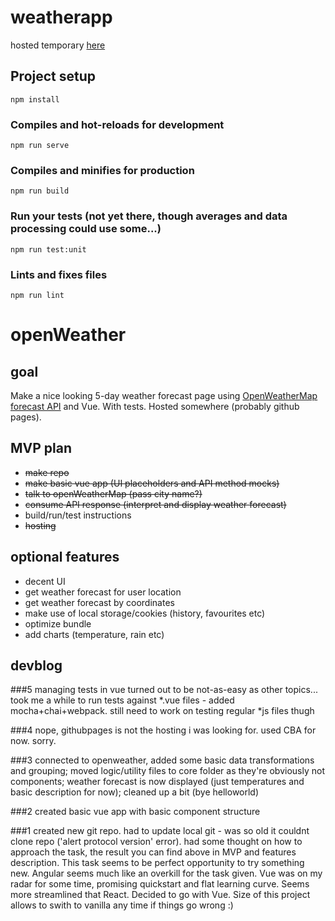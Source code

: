 # weatherapp

hosted temporary [here](http://weatherapp.cba.pl/)

## Project setup
```
npm install
```

### Compiles and hot-reloads for development
```
npm run serve
```

### Compiles and minifies for production
```
npm run build
```

### Run your tests (not yet there, though averages and data processing could use some...)
```
npm run test:unit
```

### Lints and fixes files
```
npm run lint
```

# openWeather


## goal
  Make a nice looking 5-day weather forecast page using [OpenWeatherMap forecast API](https://openweathermap.org/forecast5) and Vue. With tests. Hosted somewhere (probably github pages). 

## MVP plan
  - ~~make repo~~
  - ~~make basic vue app (UI placeholders and API method mocks)~~
  - ~~talk to openWeatherMap (pass city name?)~~
  - ~~consume API response (interpret and display weather forecast)~~
  - build/run/test instructions
  - ~~hosting~~
## optional features
  - decent UI
  - get weather forecast for user location
  - get weather forecast by coordinates
  - make use of local storage/cookies (history, favourites etc)
  - optimize bundle
  - add charts (temperature, rain etc)
  
## devblog

###5
managing tests in vue turned out to be not-as-easy as other topics...
took me a while to run tests against *.vue files - added mocha+chai+webpack.
still need to work on testing regular *js files thugh

###4
nope, githubpages is not the hosting i was looking for. used CBA for now. sorry.

###3
connected to openweather, added some basic data transformations and grouping; moved logic/utility files to core folder as they're obviously not components; weather forecast is now displayed (just temperatures and basic description for now); cleaned up a bit (bye helloworld)

###2
created basic vue app with basic component structure 

###1
created new git repo. had to update local git - was so old it couldnt clone repo ('alert protocol version' error).
had some thought on how to approach the task, the result you can find above in MVP and features description.
This task seems to be perfect opportunity to try something new.
Angular seems much like an overkill for the task given. Vue was on my radar for some time, promising quickstart and flat learning curve. Seems more streamlined that React. 
Decided to go with Vue. 
Size of this project allows to swith to vanilla any time if things go wrong :)